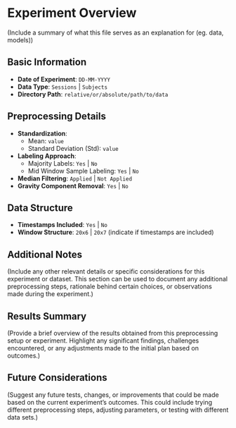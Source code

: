 # Experiment Overview
(Include a summary of what this file serves as an explanation for (eg. data, models))

## Basic Information
- **Date of Experiment**: `DD-MM-YYYY`
- **Data Type**: `Sessions` | `Subjects`
- **Directory Path**: `relative/or/absolute/path/to/data`

## Preprocessing Details
- **Standardization**:
  - Mean: `value`
  - Standard Deviation (Std): `value`
- **Labeling Approach**:
  - Majority Labels: `Yes` | `No`
  - Mid Window Sample Labeling: `Yes` | `No`
- **Median Filtering**: `Applied` | `Not Applied`
- **Gravity Component Removal**: `Yes` | `No`

## Data Structure
- **Timestamps Included**: `Yes` | `No`
- **Window Structure**: `20x6` | `20x7` (indicate if timestamps are included)

## Additional Notes
(Include any other relevant details or specific considerations for this experiment or dataset. This section can be used to document any additional preprocessing steps, rationale behind certain choices, or observations made during the experiment.)

## Results Summary
(Provide a brief overview of the results obtained from this preprocessing setup or experiment. Highlight any significant findings, challenges encountered, or any adjustments made to the initial plan based on outcomes.)

## Future Considerations
(Suggest any future tests, changes, or improvements that could be made based on the current experiment’s outcomes. This could include trying different preprocessing steps, adjusting parameters, or testing with different data sets.)


